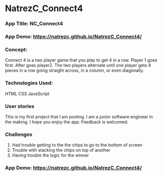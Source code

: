 # NatrezC_Connect4
### App Title: NC_Connect4
### App Demo: https://natrezc.github.io/NatrezC_Connect4/
### Concept:
Connect 4 is a two player game that you play to get 4 in a row. Player 1 goes first. After goes player2. The two players alternate until one player gets 4 pieces in a row going straight across, in a column, or even diagonally.

### Technologies Used:
HTML
CSS
JavaScript



### User stories
This is my first project that I am posting. I am a junior software engineer in the making. I hope you enjoy the app. Feedback is welcomed.

### Challenges
1. Had trouble getting to the the chips to go to the bottom of screen 
2. Trouble with stacking the chips on top of another
3. Having trouble the logic for the winner

### App Demo: https://natrezc.github.io/NatrezC_Connect4/